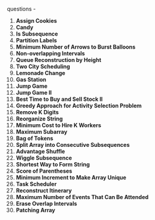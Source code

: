 

questions - 
1. **Assign Cookies**
2. **Candy**
3. **Is Subsequence**
4. **Partition Labels**
5. **Minimum Number of Arrows to Burst Balloons**
6. **Non-overlapping Intervals**
7. **Queue Reconstruction by Height**
8. **Two City Scheduling**
9. **Lemonade Change**
10. **Gas Station**
11. **Jump Game**
12. **Jump Game II**
13. **Best Time to Buy and Sell Stock II**
14. **Greedy Approach for Activity Selection Problem**
15. **Remove K Digits**
16. **Reorganize String**
17. **Minimum Cost to Hire K Workers**
18. **Maximum Subarray**
19. **Bag of Tokens**
20. **Split Array into Consecutive Subsequences**
21. **Advantage Shuffle**
22. **Wiggle Subsequence**
23. **Shortest Way to Form String**
24. **Score of Parentheses**
25. **Minimum Increment to Make Array Unique**
26. **Task Scheduler**
27. **Reconstruct Itinerary**
28. **Maximum Number of Events That Can Be Attended**
29. **Erase Overlap Intervals**
30. **Patching Array**
